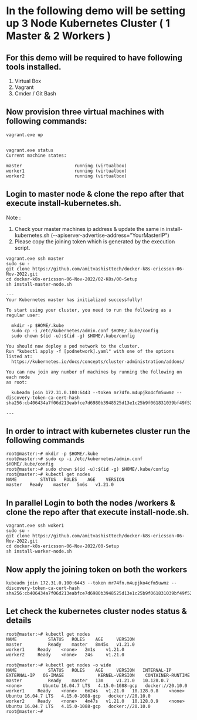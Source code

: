 # In the following demo will be setting up 3 Node Kubernetes Cluster ( 1 Master & 2 Workers ) 

## For this demo will be required to have following tools installed. 
1.	Virtual Box
2.	Vagrant 
3.	Cmder / Git Bash 

## Now provision three virtual machines with following commands:

```
vagrant.exe up


vagrant.exe status
Current machine states:

master                    running (virtualbox)
worker1                   running (virtualbox)
worker2                   running (virtualbox)
```

## Login to master node & clone the repo after that execute install-kubernetes.sh. 

Note : 

1.	Check your master machines ip address & update the same in install-kubernetes.sh (--apiserver-advertise-address="YourMasterIP")
2.	Please copy the joining token which is generated by the execution script. 

```
vagrant.exe ssh master
sudo su - 
git clone https://github.com/amitvashisttech/docker-k8s-ericsson-06-Nov-2022.git
cd docker-k8s-ericsson-06-Nov-2022/02-K8s/00-Setup
sh install-master-node.sh

---
Your Kubernetes master has initialized successfully!

To start using your cluster, you need to run the following as a regular user:

  mkdir -p $HOME/.kube
  sudo cp -i /etc/kubernetes/admin.conf $HOME/.kube/config
  sudo chown $(id -u):$(id -g) $HOME/.kube/config

You should now deploy a pod network to the cluster.
Run "kubectl apply -f [podnetwork].yaml" with one of the options listed at:
  https://kubernetes.io/docs/concepts/cluster-administration/addons/

You can now join any number of machines by running the following on each node
as root:

  kubeadm join 172.31.0.100:6443 --token mr74fn.m4upjko4cfm5uwmz --discovery-token-ca-cert-hash sha256:cb406434a7f06d213eabfce7d6980b3948525d13e1c25b9f061831039bf49f52

---
```
## In order to intract with kubernetes cluster run the following commands
```
root@master:~# mkdir -p $HOME/.kube
root@master:~# sudo cp -i /etc/kubernetes/admin.conf $HOME/.kube/config
root@master:~# sudo chown $(id -u):$(id -g) $HOME/.kube/config
root@master:~# kubectl get nodes 
NAME         STATUS   ROLES    AGE    VERSION
master   Ready    master   5m6s   v1.21.0
```


## In parallel Login to both the nodes /workers & clone the repo after that execute install-node.sh. 

```
vagrant.exe ssh woker1
sudo su - 
git clone https://github.com/amitvashisttech/docker-k8s-ericsson-06-Nov-2022.git
cd docker-k8s-ericsson-06-Nov-2022/00-Setup
sh install-worker-node.sh
```

## Now apply the joining token on both the workers
```
kubeadm join 172.31.0.100:6443 --token mr74fn.m4upjko4cfm5uwmz --discovery-token-ca-cert-hash sha256:cb406434a7f06d213eabfce7d6980b3948525d13e1c25b9f061831039bf49f52
```

## Let check the kubernetes cluster nodes status & details
```
root@master:~# kubectl get nodes 
NAME            STATUS   ROLES    AGE     VERSION
master      	Ready    master   8m45s   v1.21.0
worker1   	Ready    <none>   2m1s    v1.21.0
worker2   	Ready    <none>   24s     v1.21.0

root@master:~# kubectl get nodes -o wide 
NAME            STATUS   ROLES    AGE     VERSION   INTERNAL-IP   EXTERNAL-IP   OS-IMAGE             KERNEL-VERSION    CONTAINER-RUNTIME
master          Ready    master   13m     v1.21.0   10.128.0.7    <none>        Ubuntu 16.04.7 LTS   4.15.0-1088-gcp   docker://20.10.0
worker1   	Ready    <none>   6m24s   v1.21.0   10.128.0.8    <none>        Ubuntu 16.04.7 LTS   4.15.0-1088-gcp   docker://20.10.0
worker2   	Ready    <none>   4m47s   v1.21.0   10.128.0.9    <none>        Ubuntu 16.04.7 LTS   4.15.0-1088-gcp   docker://20.10.0
root@master:~# 

```


